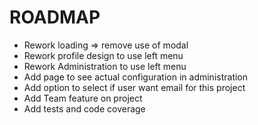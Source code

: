 ROADMAP
=======
* Rework loading => remove use of modal
* Rework profile design to use left menu
* Rework Administration to use left menu
* Add page to see actual configuration in administration
* Add option to select if user want email for this project
* Add Team feature on project
* Add tests and code coverage
